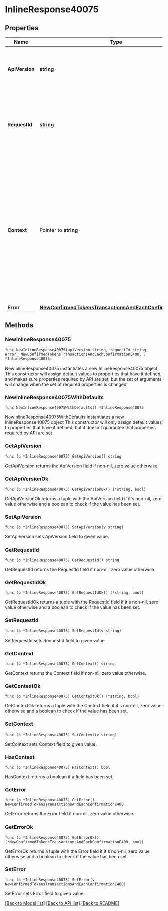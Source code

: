 # InlineResponse40075

## Properties

Name | Type | Description | Notes
------------ | ------------- | ------------- | -------------
**ApiVersion** | **string** | Specifies the version of the API that incorporates this endpoint. | 
**RequestId** | **string** | Defines the ID of the request. The &#x60;requestId&#x60; is generated by Crypto APIs and it&#39;s unique for every request. | 
**Context** | Pointer to **string** | In batch situations the user can use the context to correlate responses with requests. This property is present regardless of whether the response was successful or returned as an error. &#x60;context&#x60; is specified by the user. | [optional] 
**Error** | [**NewConfirmedTokensTransactionsAndEachConfirmationE400**](NewConfirmedTokensTransactionsAndEachConfirmationE400.md) |  | 

## Methods

### NewInlineResponse40075

`func NewInlineResponse40075(apiVersion string, requestId string, error_ NewConfirmedTokensTransactionsAndEachConfirmationE400, ) *InlineResponse40075`

NewInlineResponse40075 instantiates a new InlineResponse40075 object
This constructor will assign default values to properties that have it defined,
and makes sure properties required by API are set, but the set of arguments
will change when the set of required properties is changed

### NewInlineResponse40075WithDefaults

`func NewInlineResponse40075WithDefaults() *InlineResponse40075`

NewInlineResponse40075WithDefaults instantiates a new InlineResponse40075 object
This constructor will only assign default values to properties that have it defined,
but it doesn't guarantee that properties required by API are set

### GetApiVersion

`func (o *InlineResponse40075) GetApiVersion() string`

GetApiVersion returns the ApiVersion field if non-nil, zero value otherwise.

### GetApiVersionOk

`func (o *InlineResponse40075) GetApiVersionOk() (*string, bool)`

GetApiVersionOk returns a tuple with the ApiVersion field if it's non-nil, zero value otherwise
and a boolean to check if the value has been set.

### SetApiVersion

`func (o *InlineResponse40075) SetApiVersion(v string)`

SetApiVersion sets ApiVersion field to given value.


### GetRequestId

`func (o *InlineResponse40075) GetRequestId() string`

GetRequestId returns the RequestId field if non-nil, zero value otherwise.

### GetRequestIdOk

`func (o *InlineResponse40075) GetRequestIdOk() (*string, bool)`

GetRequestIdOk returns a tuple with the RequestId field if it's non-nil, zero value otherwise
and a boolean to check if the value has been set.

### SetRequestId

`func (o *InlineResponse40075) SetRequestId(v string)`

SetRequestId sets RequestId field to given value.


### GetContext

`func (o *InlineResponse40075) GetContext() string`

GetContext returns the Context field if non-nil, zero value otherwise.

### GetContextOk

`func (o *InlineResponse40075) GetContextOk() (*string, bool)`

GetContextOk returns a tuple with the Context field if it's non-nil, zero value otherwise
and a boolean to check if the value has been set.

### SetContext

`func (o *InlineResponse40075) SetContext(v string)`

SetContext sets Context field to given value.

### HasContext

`func (o *InlineResponse40075) HasContext() bool`

HasContext returns a boolean if a field has been set.

### GetError

`func (o *InlineResponse40075) GetError() NewConfirmedTokensTransactionsAndEachConfirmationE400`

GetError returns the Error field if non-nil, zero value otherwise.

### GetErrorOk

`func (o *InlineResponse40075) GetErrorOk() (*NewConfirmedTokensTransactionsAndEachConfirmationE400, bool)`

GetErrorOk returns a tuple with the Error field if it's non-nil, zero value otherwise
and a boolean to check if the value has been set.

### SetError

`func (o *InlineResponse40075) SetError(v NewConfirmedTokensTransactionsAndEachConfirmationE400)`

SetError sets Error field to given value.



[[Back to Model list]](../README.md#documentation-for-models) [[Back to API list]](../README.md#documentation-for-api-endpoints) [[Back to README]](../README.md)


